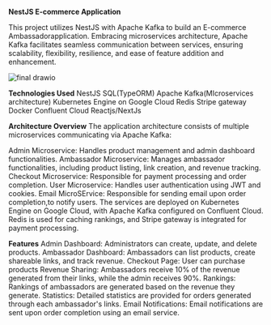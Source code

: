 __NestJS E-commerce Application__

This project utilizes NestJS with Apache Kafka to build an E-commerce  Ambassadorapplication. Embracing microservices architecture, Apache Kafka facilitates seamless communication between services, ensuring scalability, flexibility, resilience, and ease of feature addition and enhancement.

![final drawio](https://github.com/MuhammedAfsalkp/Nestjs-Ambassdor-Microservices/assets/82488425/1db03737-2aa7-4b56-9952-14dd419f9cf1)

**Technologies Used**
NestJS
SQL(TypeORM)
Apache Kafka(MIcroservices architecture)
Kubernetes Engine on Google Cloud
Redis
Stripe gateway
Docker
Confluent Cloud
Reactjs/NextJs

**Architecture Overview**
The application architecture consists of multiple microservices communicating via Apache Kafka:

Admin Microservice: Handles product management and admin dashboard functionalities.
Ambassador Microservice: Manages ambassador functionalities, including product listing, link creation, and revenue tracking.
Checkout Microservice: Responsible for payment processing and order completion.
User Microservice: Handles user authentication using JWT and cookies.
Email MicroSErvice: Responsible for sending email upon order completion,to  notify users.
The services are deployed on Kubernetes Engine on Google Cloud, with Apache Kafka configured on Confluent Cloud. Redis is used for caching rankings, and Stripe gateway is integrated for payment processing.

**Features**
Admin Dashboard: Administrators can create, update, and delete products.
Ambassador Dashboard: Ambassadors can list products, create shareable links, and track revenue.
Checkout Page: User can purchase products
Revenue Sharing: Ambassadors receive 10% of the revenue generated from their links, while the admin receives 90%.
Rankings: Rankings of ambassadors are generated based on the revenue they generate.
Statistics: Detailed statistics are provided for orders generated through each ambassador's links.
Email Notifications: Email notifications are sent upon order completion using an email service.

